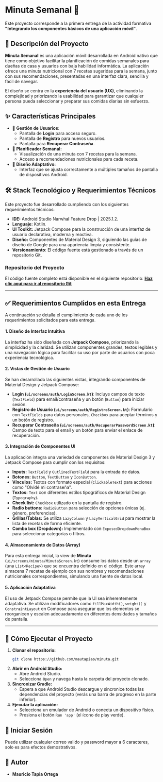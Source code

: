 # Minuta Semanal 🍎

Este proyecto corresponde a la primera entrega de la actividad formativa **"Integrando los componentes básicos de una aplicación móvil"**.

## 📝 Descripción del Proyecto

**Minuta Semanal** es una aplicación móvil desarrollada en Android nativo que tiene como objetivo facilitar la planificación de
comidas semanales para dueñas de casa y usuarios con baja habilidad informática. La aplicación ofrece una minuta nutricional 
con 7 recetas sugeridas para la semana, junto con sus recomendaciones, presentadas en una interfaz clara, sencilla y fácil de navegar.

El diseño se centra en la **experiencia del usuario (UX)**, eliminando la complejidad y priorizando la usabilidad
para garantizar que cualquier persona pueda seleccionar y preparar sus comidas diarias sin esfuerzo.

## ✨ Características Principales

*   🔐 **Gestión de Usuarios:**
    *   Pantalla de **Login** para acceso seguro.
    *   Pantalla de **Registro** para nuevos usuarios.
    *   Pantalla para **Recuperar Contraseña**.
*   📅 **Planificador Semanal:**
    *   Visualización de una minuta con 7 recetas para la semana.
    *   Acceso a recomendaciones nutricionales para cada receta.
*   📱 **Diseño Adaptativo:**
    *   Interfaz que se ajusta correctamente a múltiples tamaños de pantalla de dispositivos Android.

## 🛠️ Stack Tecnológico y Requerimientos Técnicos

Este proyecto fue desarrollado cumpliendo con los siguientes requerimientos técnicos:

*   **IDE:** Android Studio Narwhal Feature Drop | 2025.1.2.
*   **Lenguaje:** Kotlin.
*   **UI Toolkit:** Jetpack Compose para la construcción de una interfaz de usuario declarativa, moderna y reactiva.
*   **Diseño:** Componentes de Material Design 3, siguiendo las guías de diseño de Google para una apariencia limpia y consistente.
*   **Versionamiento:** El código fuente está gestionado a través de un repositorio Git.

### Repositorio del Proyecto
El código fuente completo está disponible en el siguiente repositorio:
[**Haz clic aquí para ir al repositorio Git**](https://github.com/mautapiao/minuta.git)

---

## ✅ Requerimientos Cumplidos en esta Entrega

A continuación se detalla el cumplimiento de cada uno de los requerimientos solicitados para esta entrega.

#### 1. Diseño de Interfaz Intuitiva
La interfaz ha sido diseñada con **Jetpack Compose**, priorizando la simplicidad y la claridad. Se utilizan componentes grandes, textos legibles y una navegación lógica para facilitar su uso por parte de usuarios con poca experiencia tecnológica.

#### 2. Vistas de Gestión de Usuario
Se han desarrollado las siguientes vistas, integrando componentes de Material Design y Jetpack Compose:
*   **Login (`ui/screens/auth/LoginScreen.kt`)**: Incluye campos de texto (`TextField`) para email/contraseña y un botón (`Button`) para iniciar sesión.
*   **Registro de Usuario (`ui/screens/auth/RegistroScreen.kt`)**: Formulario con `TextFields` para datos personales, `Checkbox` para aceptar términos y un botón de registro.
*   **Recuperar Contraseña (`ui/screens/auth/RecuperarPasswordScreen.kt`)**: Campo de texto para el email y un botón para enviar el enlace de recuperación.

#### 3. Integración de Componentes UI
La aplicación integra una variedad de componentes de Material Design 3 y Jetpack Compose para cumplir con los requisitos:

*   **Inputs:** `TextField` y `OutlinedTextField` para la entrada de datos.
*   **Botones:** `Button`, `TextButton` y `IconButton`.
*   **Vínculos:** Textos con formato especial (`ClickableText`) para acciones como "Olvidé mi contraseña".
*   **Textos:** `Text` con diferentes estilos tipográficos de Material Design (`Typography`).
*   **Check list:** `Checkbox` utilizado en la pantalla de registro.
*   **Radio buttons:** `RadioButton` para selección de opciones únicas (ej. género, preferencias).
*   **Grillas/Tablas:** Se utiliza `LazyColumn` y `LazyVerticalGrid` para mostrar la lista de recetas de forma eficiente.
*   **Combo box (Dropdown):** Implementado con `ExposedDropdownMenuBox` para seleccionar categorías o filtros.

#### 4. Almacenamiento de Datos (Array)
Para esta entrega inicial, la view de **Minuta** (`ui/screens/minuta/MinutaScreen.kt`) consume los datos desde un `array` (una `List<Recipe>`) que se encuentra definido en el código. Este array almacena 7 recetas de ejemplo con sus nombres y recomendaciones nutricionales correspondientes, simulando una fuente de datos local.

#### 5. Aplicación Adaptativa
El uso de Jetpack Compose permite que la UI sea inherentemente adaptativa. Se utilizan modificadores como `fillMaxWidth()`, `weight()` y `ConstraintLayout` en Compose para asegurar que los elementos se reorganicen y escalen adecuadamente en diferentes densidades y tamaños de pantalla.

---

## 🚀 Cómo Ejecutar el Proyecto

1.  **Clonar el repositorio:**
    ```bash
    git clone https://github.com/mautapiao/minuta.git
    ```
2.  **Abrir en Android Studio:**
    *   Abre Android Studio.
    *   Selecciona `Open` y navega hasta la carpeta del proyecto clonado.
3.  **Sincronizar Gradle:**
    *   Espera a que Android Studio descargue y sincronice todas las dependencias del proyecto (verás una barra de progreso en la parte inferior).
4.  **Ejecutar la aplicación:**
    *   Selecciona un emulador de Android o conecta un dispositivo físico.
    *   Presiona el botón `Run 'app'` (el ícono de play verde).

## 🔐 Iniciar Sesión
Puede utilizar cualquier correo valido y password mayor a 6 caracteres, solo es para efectos demostrativos.

## 👤 Autor

*   **Mauricio Tapia Ortega**